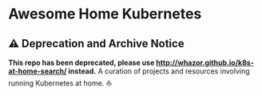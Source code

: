 # Awesome Home Kubernetes

## ⚠️ Deprecation and Archive Notice

**This repo has been deprecated, please use http://whazor.github.io/k8s-at-home-search/ instead.**
A curation of projects and resources involving running Kubernetes at home. ⛵
